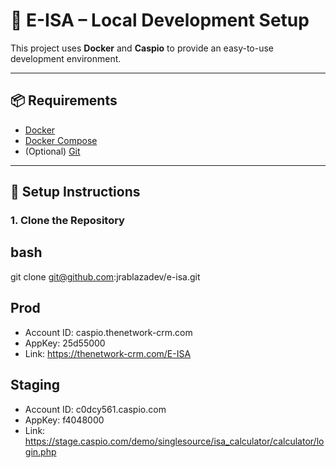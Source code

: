 # 🚀 E-ISA – Local Development Setup

This project uses **Docker** and **Caspio** to provide an easy-to-use development environment.

---

## 📦 Requirements

- [Docker](https://www.docker.com/)
- [Docker Compose](https://docs.docker.com/compose/)
- (Optional) [Git](https://git-scm.com/)

---

## 🔧 Setup Instructions

### 1. Clone the Repository

## bash

git clone git@github.com:jrablazadev/e-isa.git

## Prod

- Account ID: caspio.thenetwork-crm.com
- AppKey: 25d55000
- Link: https://thenetwork-crm.com/E-ISA

## Staging

- Account ID: c0dcy561.caspio.com
- AppKey: f4048000
- Link: https://stage.caspio.com/demo/singlesource/isa_calculator/calculator/login.php
